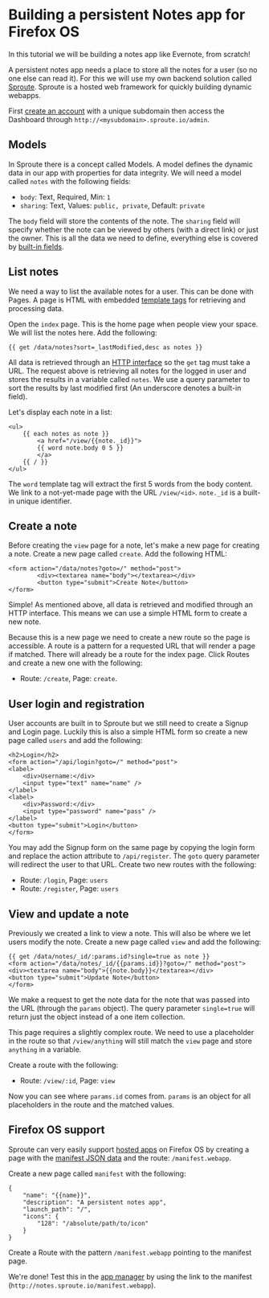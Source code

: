 # Building a persistent Notes app for Firefox OS

In this tutorial we will be building a notes app like Evernote, from scratch!

A persistent notes app needs a place to store all the notes for a user (so no one else can read it). For this we will use my own backend solution called [Sproute](http://getsproute.com). Sproute is a hosted web framework for quickly building dynamic webapps.

First [create an account](http://getsproute.com/signup) with a unique subdomain then access the Dashboard through `http://<mysubdomain>.sproute.io/admin`.

## Models

In Sproute there is a concept called Models. A model defines the dynamic data in our app with properties for data integrity. We will need a model called `notes` with the following fields:

- `body`: Text, Required, Min: `1`
- `sharing`: Text, Values: `public, private`, Default: `private`

The `body` field will store the contents of the note. The `sharing` field will specify whether the note can be viewed by others (with a direct link) or just the owner. This is all the data we need to define, everything else is covered by [built-in fields](http://getsproute.com/docs/rest#built-in-fields).

## List notes

We need a way to list the available notes for a user. This can be done with Pages. A page is HTML with embedded [template tags](http://getsproute.com/docs/pages) for retrieving and processing data.

Open the `index` page. This is the home page when people view your space. We will list the notes here. Add the following: 

    {{ get /data/notes?sort=_lastModified,desc as notes }}

All data is retrieved through an [HTTP interface](http://getsproute.com/docs/rest) so the `get` tag must take a URL. The request above is retrieving all notes for the logged in user and stores the results in a variable called `notes`. We use a query parameter to sort the results by last modified first (An underscore denotes a built-in field).

Let's display each note in a list:

    <ul>
        {{ each notes as note }}
            <a href="/view/{{note._id}}">
            {{ word note.body 0 5 }}
            </a>
        {{ / }}
    </ul>

The `word` template tag will extract the first 5 words from the body content. We link to a not-yet-made page with the URL `/view/<id>`. `note._id` is a built-in unique identifier.

## Create a note

Before creating the `view` page for a note, let's make a new page for creating a note. Create a new page called `create`. Add the following HTML:

    <form action="/data/notes?goto=/" method="post">
			<div><textarea name="body"></textarea></div>
			<button type="submit">Create Note</button>
    </form>

Simple! As mentioned above, all data is retrieved and modified through an HTTP interface. This means we can use a simple HTML form to create a new note.

Because this is a new page we need to create a new route so the page is accessible. A route is a pattern for a requested URL that will render a page if matched. There will already be a route for the index page. Click Routes and create a new one with the following:

- Route: `/create`, Page: `create`.

## User login and registration

User accounts are built in to Sproute but we still need to create a Signup and Login page. Luckily this is also a simple HTML form so create a new page called `users` and add the following:

    <h2>Login</h2>
    <form action="/api/login?goto=/" method="post">
    <label>
        <div>Username:</div>
        <input type="text" name="name" />
    </label>
    <label>
        <div>Password:</div>
        <input type="password" name="pass" />
    </label>
    <button type="submit">Login</button>
    </form>

You may add the Signup form on the same page by copying the login form and replace the action attribute to `/api/register`. The `goto` query parameter will redirect the user to that URL. Create two new routes with the following:

- Route: `/login`, Page: `users`
- Route: `/register`, Page: `users`

## View and update a note

Previously we created a link to view a note. This will also be where we let users modify the note. Create a new page called `view` and add the following:

    {{ get /data/notes/_id/:params.id?single=true as note }}
    <form action="/data/notes/_id/{{params.id}}?goto=/" method="post">
    <div><textarea name="body">{{note.body}}</textarea></div>
    <button type="submit">Update Note</button>
    </form>

We make a request to get the note data for the note that was passed into the URL (through the `params` object). The query parameter `single=true` will return just the object instead of a one item collection.

This page requires a slightly complex route. We need to use a placeholder in the route so that `/view/anything` will still match the `view` page and store `anything` in a variable.

Create a route with the following:

- Route: `/view/:id`, Page: `view`

Now you can see where `params.id` comes from. `params` is an object for all placeholders in the route and the matched values.

## Firefox OS support

Sproute can very easily support [hosted apps](https://developer.mozilla.org/en-US/Marketplace/Publishing/Publish_options#Hosted_apps) on Firefox OS by creating a page with the [manifest JSON data](https://developer.mozilla.org/en-US/Apps/Developing/Manifest) and the route: `/manifest.webapp`. 

Create a new page called `manifest` with the following:

    {
        "name": "{{name}}",
        "description": "A persistent notes app",
        "launch_path": "/",
        "icons": {
            "128": "/absolute/path/to/icon"
        }
    }

Create a Route with the pattern `/manifest.webapp` pointing to the manifest page.

We're done! Test this in the [app manager](https://developer.mozilla.org/en-US/Firefox_OS/Using_the_App_Manager) by using the link to the manifest (`http://notes.sproute.io/manifest.webapp`).